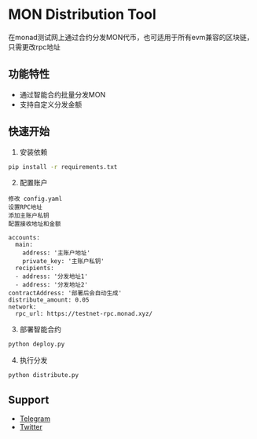 # MON Distribution Tool

在monad测试网上通过合约分发MON代币，也可适用于所有evm兼容的区块链，只需更改rpc地址

## 功能特性
- 通过智能合约批量分发MON
- 支持自定义分发金额

## 快速开始

1. 安装依赖
```bash
pip install -r requirements.txt
```

2. 配置账户
```
修改 config.yaml
设置RPC地址
添加主账户私钥
配置接收地址和金额

accounts:
  main:
    address: '主账户地址'
    private_key: '主账户私钥'
  recipients:
  - address: '分发地址1'
  - address: '分发地址2'
contractAddress: '部署后会自动生成'
distribute_amount: 0.05
network:
  rpc_url: https://testnet-rpc.monad.xyz/

```
3. 部署智能合约
```bash
python deploy.py
```

4. 执行分发
```bash
python distribute.py
```

## Support
- [Telegram](https://t.me/ligotg)
- [Twitter](https://x.com/liego16?s=21&t=EfHZN4xPR9a2T-OV-E3HVw)
